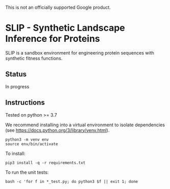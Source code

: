 This is not an officially supported Google product.

# SLIP - Synthetic Landscape Inference for Proteins

SLIP is a sandbox environment for engineering protein sequences with
synthetic fitness functions.

## Status

In progress

## Instructions

Tested on python >= 3.7

We recommend installing into a virtual environment to isolate dependencies (see https://docs.python.org/3/library/venv.html).

```
python3 -m venv env
source env/bin/activate
```

To install:
```
pip3 install -q -r requirements.txt
```

To run the unit tests:
```
bash -c 'for f in *_test.py; do python3 $f || exit 1; done
```

